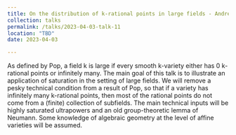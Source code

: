 ```yaml
---
title: On the distribution of k-rational points in large fields - Andrew Kwon
collection: talks
permalink: /talks/2023-04-03-talk-11
location: "TBD"
date: 2023-04-03

---
```


As defined by Pop, a field k is large if every smooth k-variety either has 0 k-rational points or infinitely many. The main goal of this talk is to illustrate an application of saturation in the setting of large fields. We will remove a pesky technical condition from a result of Pop, so that if a variety has infinitely many k-rational points, then most of the rational points do not come from a (finite) collection of subfields. The main technical inputs will be highly saturated ultrapowers and an old group-theoretic lemma of Neumann. Some knowledge of algebraic geometry at the level of affine varieties will be assumed.
